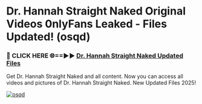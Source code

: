 # Dr. Hannah Straight Naked Original Videos 0nlyFans Leaked - Files Updated! (osqd)

<h3>🔴 CLICK HERE 🌐==►► <a href="https://tinyurl.com/yckcrads" rel="nofollow">Dr. Hannah Straight Naked Updated Files</a></h3>

Get Dr. Hannah Straight Naked and all content. Now you can access all videos and pictures of Dr. Hannah Straight Naked. New Updated Files 2025!

[![osqd](https://i.imgur.com/hpKpOFt.gif)](https://tinyurl.com/yckcrads)
